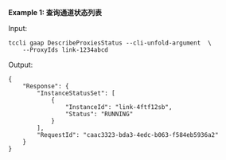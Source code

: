 **Example 1: 查询通道状态列表**



Input: 

```
tccli gaap DescribeProxiesStatus --cli-unfold-argument  \
    --ProxyIds link-1234abcd
```

Output: 
```
{
    "Response": {
        "InstanceStatusSet": [
            {
                "InstanceId": "link-4ftf12sb",
                "Status": "RUNNING"
            }
        ],
        "RequestId": "caac3323-bda3-4edc-b063-f584eb5936a2"
    }
}
```

